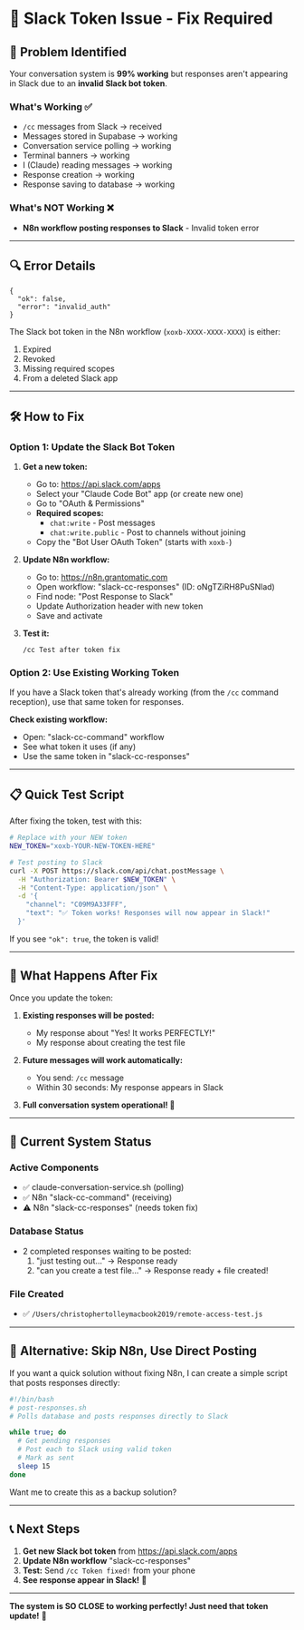 # 🔧 Slack Token Issue - Fix Required

## 🚨 Problem Identified

Your conversation system is **99% working** but responses aren't appearing in Slack due to an **invalid Slack bot token**.

### What's Working ✅
- `/cc` messages from Slack → received
- Messages stored in Supabase → working
- Conversation service polling → working
- Terminal banners → working
- I (Claude) reading messages → working
- Response creation → working
- Response saving to database → working

### What's NOT Working ❌
- **N8n workflow posting responses to Slack** - Invalid token error

---

## 🔍 Error Details

```
{
  "ok": false,
  "error": "invalid_auth"
}
```

The Slack bot token in the N8n workflow (`xoxb-XXXX-XXXX-XXXX`) is either:
1. Expired
2. Revoked
3. Missing required scopes
4. From a deleted Slack app

---

## 🛠️ How to Fix

### Option 1: Update the Slack Bot Token

1. **Get a new token:**
   - Go to: https://api.slack.com/apps
   - Select your "Claude Code Bot" app (or create new one)
   - Go to "OAuth & Permissions"
   - **Required scopes:**
     - `chat:write` - Post messages
     - `chat:write.public` - Post to channels without joining
   - Copy the "Bot User OAuth Token" (starts with `xoxb-`)

2. **Update N8n workflow:**
   - Go to: https://n8n.grantomatic.com
   - Open workflow: "slack-cc-responses" (ID: oNgTZiRH8PuSNlad)
   - Find node: "Post Response to Slack"
   - Update Authorization header with new token
   - Save and activate

3. **Test it:**
   ```
   /cc Test after token fix
   ```

### Option 2: Use Existing Working Token

If you have a Slack token that's already working (from the `/cc` command reception), use that same token for responses.

**Check existing workflow:**
- Open: "slack-cc-command" workflow
- See what token it uses (if any)
- Use the same token in "slack-cc-responses"

---

## 📋 Quick Test Script

After fixing the token, test with this:

```bash
# Replace with your NEW token
NEW_TOKEN="xoxb-YOUR-NEW-TOKEN-HERE"

# Test posting to Slack
curl -X POST https://slack.com/api/chat.postMessage \
  -H "Authorization: Bearer $NEW_TOKEN" \
  -H "Content-Type: application/json" \
  -d '{
    "channel": "C09M9A33FFF",
    "text": "✅ Token works! Responses will now appear in Slack!"
  }'
```

If you see `"ok": true`, the token is valid!

---

## 🎯 What Happens After Fix

Once you update the token:

1. **Existing responses will be posted:**
   - My response about "Yes! It works PERFECTLY!"
   - My response about creating the test file

2. **Future messages will work automatically:**
   - You send: `/cc` message
   - Within 30 seconds: My response appears in Slack

3. **Full conversation system operational! 🚀**

---

## 📱 Current System Status

### Active Components
- ✅ claude-conversation-service.sh (polling)
- ✅ N8n "slack-cc-command" (receiving)
- ⚠️  N8n "slack-cc-responses" (needs token fix)

### Database Status
- 2 completed responses waiting to be posted:
  1. "just testing out..." → Response ready
  2. "can you create a test file..." → Response ready + file created!

### File Created
- ✅ `/Users/christophertolleymacbook2019/remote-access-test.js`

---

## 🚀 Alternative: Skip N8n, Use Direct Posting

If you want a quick solution without fixing N8n, I can create a simple script that posts responses directly:

```bash
#!/bin/bash
# post-responses.sh
# Polls database and posts responses directly to Slack

while true; do
  # Get pending responses
  # Post each to Slack using valid token
  # Mark as sent
  sleep 15
done
```

Want me to create this as a backup solution?

---

## 📞 Next Steps

1. **Get new Slack bot token** from https://api.slack.com/apps
2. **Update N8n workflow** "slack-cc-responses"
3. **Test:** Send `/cc Token fixed!` from your phone
4. **See response appear in Slack!** 🎉

---

**The system is SO CLOSE to working perfectly! Just need that token update!** 🔧
